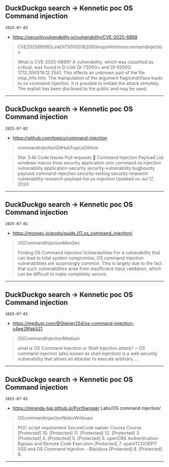 ## DuckDuckgo search -> Kennetic poc OS Command injection
`2025-07-03`

* https://securityvulnerability.io/vulnerability/CVE-2025-6899

<blockquote>
 CVE20256899DLinkDI7300GDI8200Gmspinfohtmoscommandinjection
</blockquote>
<blockquote>
What is CVE-2025-6899? A vulnerability, which was classified as critical, was found in D-Link DI-7300G+ and DI-8200G 17.12.20A1/19.12.25A1. This affects an unknown part of the file msp_info.htm. The manipulation of the argument flag/cmd/iface leads to os command injection. It is possible to initiate the attack remotely. The exploit has been disclosed to the public and may be used.
</blockquote>

---

## DuckDuckgo search -> Kennetic poc OS Command injection
`2025-07-02`

* https://github.com/topics/command-injection

<blockquote>
 commandinjectionGitHubTopicsGitHub
</blockquote>
<blockquote>
Star 3.4k Code Issues Pull requests 🎯 Command Injection Payload List windows macos linux security application unix command os injection vulnerability application-security security-vulnerability bugbounty payload command-injection security-testing security-research vulnerability-research payload-list os-injection Updated on Jul 17, 2024
</blockquote>

---

## DuckDuckgo search -> Kennetic poc OS Command injection
`2025-07-01`

* https://monsec.io/posts/guide_07_os_command_injection/

<blockquote>
 OSCommandInjectionMonSec
</blockquote>
<blockquote>
Finding OS Command Injection Vulnerabilities For a vulnerability that can lead to total system compromise, OS command injection vulnerabilities are surprisingly common. This is largely due to the fact that such vulnerabilities arise from insufficient input validation, which can be difficult to make completely secure.
</blockquote>

---

## DuckDuckgo search -> Kennetic poc OS Command injection
`2025-07-01`

* https://medium.com/@Steiner254/os-command-injection-c4ee28fab521

<blockquote>
 OSCommandInjectionMedium
</blockquote>
<blockquote>
what is OS Command Injection or Shell Injection attack? ~ OS command injection (also known as shell injection) is a web security vulnerability that allows an attacker to execute arbitrary ...
</blockquote>

---

## DuckDuckgo search -> Kennetic poc OS Command injection
`2025-07-01`

* https://miranda-bai.github.io/PortSwigger Labs/OS command injection/

<blockquote>
 OScommandinjectionNotesWriteups
</blockquote>
<blockquote>
POC script requirement SecureCode sqeakr Course Course [Protected] 10. [Protected] 11. [Protected] 12. [Protected] 3. [Protected] 4. [Protected] 5. [Protected] 6. openCRX Authentication Bypass and Remote Code Execution [Protected] 7. openITCOCKPIT XSS and OS Command Injection - Blackbox [Protected] 8. [Protected] 9.
</blockquote>

---

